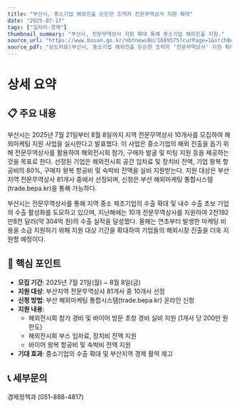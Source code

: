 ```yaml
---
title: "부산시, 중소기업 해외진출 든든한 조력자 전문무역상사 지원 확대"
date: "2025-07-17"
tags: ["일자리·경제"]
thumbnail_summary: "부산시, 전문무역상사 지원 확대 통해 중소기업 해외진출 지원."
source_url: "https://www.busan.go.kr/nbtnewsBU/1689575?curPage=1&srchBeginDt=&srchEndDt=&srchKey=&srchText="
source_pdf: "보도자료(부산시, 중소기업 해외진출 든든한 조력자 '전문무역상사' 지원 확대).pdf"
---
```


# 상세 요약

## 📋 주요 내용
부산시는 2025년 7월 21일부터 8월 8일까지 지역 전문무역상사 10개사를 모집하여 해외마케팅 지원 사업을 실시한다고 발표했다. 이 사업은 중소기업의 해외 진출을 돕기 위해 전문무역상사를 활용하여 해외전시회 참가, 구매자 발굴 및 미팅 지원 등을 제공하는 것을 목표로 한다. 선정된 기업은 해외전시회 공간 임차료 및 장치비 전액, 기업 왕복 항공비의 80%, 구매자 왕복 항공비 및 숙박비 전액을 실비 지원받는다. 지원 대상은 부산지역 전문무역상사 81개사 중에서 선정되며, 신청은 부산 해외마케팅 통합시스템(trade.bepa.kr)을 통해 가능하다.

부산시는 전문무역상사를 통해 지역 중소 제조기업의 수출 확대 및 내수 수출 초보 기업의 수출 활성화를 도모하고 있으며, 지난해에는 10개 전문무역상사를 지원하여 2천192만8천 달러(약 304억 원)의 수출 실적을 달성했다. 올해는 연초부터 발생한 마케팅 비용을 소급 지원하기 위해 지원 대상 기간을 확대하여 기업들의 해외시장 진출을 더욱 지원할 예정이다.

## 🎯 핵심 포인트
- **모집 기간**: 2025년 7월 21일(월) ~ 8월 8일(금)
- **지원 대상**: 부산지역 전문무역상사 81개사 중 10개사 선정
- **신청 방법**: 부산 해외마케팅 통합시스템(trade.bepa.kr) 온라인 신청
- **지원 내용**: 
  - 해외전시회 참가 경비 및 바이어 방문 초청 경비 실비 지원 (1개사 당 200만 원 한도)
  - 해외전시회 부스 임차료, 장치비 전액 지원
  - 바이어 왕복 항공비 및 숙박비 전액 지원
- **기대 효과**: 중소기업의 수출 확대 및 부산지역 경제 활력 제고

## 📞 세부문의
경제정책과 (051-888-4817)